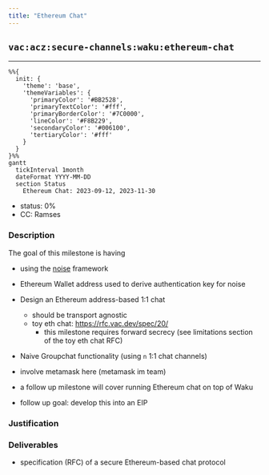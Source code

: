 ```yaml
---
title: "Ethereum Chat"
---
```

## `vac:acz:secure-channels:waku:ethereum-chat`
---

```mermaid
%%{ 
  init: { 
    'theme': 'base', 
    'themeVariables': { 
      'primaryColor': '#BB2528', 
      'primaryTextColor': '#fff', 
      'primaryBorderColor': '#7C0000', 
      'lineColor': '#F8B229', 
      'secondaryColor': '#006100', 
      'tertiaryColor': '#fff' 
    } 
  } 
}%%
gantt
  tickInterval 1month
  dateFormat YYYY-MM-DD 
  section Status
    Ethereum Chat: 2023-09-12, 2023-11-30
```

- status: 0%
- CC: Ramses

### Description

The goal of this milestone is having 

* using the [noise](http://noiseprotocol.org/noise.html) framework
* Ethereum Wallet address used to derive authentication key for noise
* Design an Ethereum address-based 1:1 chat
  - should be transport agnostic
  - toy eth chat: https://rfc.vac.dev/spec/20/
    - this milestone requires forward secrecy (see limitations section of the toy eth chat RFC)
* Naive Groupchat functionality (using `n` 1:1 chat channels)
* involve metamask here (metamask im team)

* a follow up milestone will cover running Ethereum chat on top of Waku
* follow up goal: develop this into an EIP


### Justification


### Deliverables

* specification (RFC) of a secure Ethereum-based chat protocol


